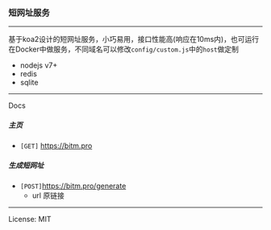 ### 短网址服务

---
基于koa2设计的短网址服务，小巧易用，接口性能高(响应在10ms内)，也可运行在Docker中做服务，不同域名可以修改`config/custom.js`中的`host`做定制

- nodejs v7+
- redis
- sqlite

---

Docs

##### 主页

- `[GET]` https://bitm.pro

##### 生成短网址

- `[POST]`https://bitm.pro/generate
  - url 原链接
---

License: MIT

